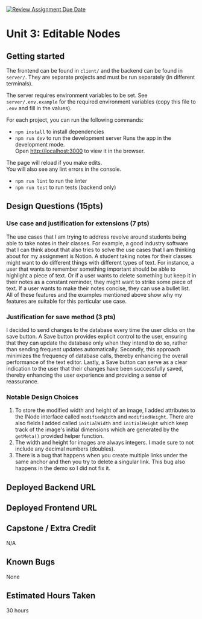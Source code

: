 [![Review Assignment Due Date](https://classroom.github.com/assets/deadline-readme-button-24ddc0f5d75046c5622901739e7c5dd533143b0c8e959d652212380cedb1ea36.svg)](https://classroom.github.com/a/G1bzI2ur)

# Unit 3: Editable Nodes

## Getting started

The frontend can be found in `client/` and the backend can be found in `server/`.
They are separate projects and must be run separately (in different terminals).

The server requires environment variables to be set. See `server/.env.example` for
the required environment variables (copy this file to `.env` and fill in the values).

For each project, you can run the following commands:

- `npm install` to install dependencies
- `npm run dev` to run the development server
  Runs the app in the development mode.\
  Open [http://localhost:3000](http://localhost:3000) to view it in the browser.

The page will reload if you make edits.\
You will also see any lint errors in the console.

- `npm run lint` to run the linter
- `npm run test` to run tests (backend only)

## Design Questions (15pts)

### Use case and justification for extensions (7 pts)

The use cases that I am trying to address revolve around students being able to take notes in their classes. For example, a good industry software that I can think about that also tries to solve the use cases that I am thinking about for my assignment is Notion. A student taking notes for their classes might want to do different things with different types of text. For instance, a user that wants to remember something important should be able to highlight a piece of text. Or if a user wants to delete something but keep it in their notes as a constant reminder, they might want to strike some piece of text. If a user wants to make their notes concise, they can use a bullet list. All of these features and the examples mentioned above show why my features are suitable for this particular use case.

### Justification for save method (3 pts)

I decided to send changes to the database every time the user clicks on the save button. A Save button provides explicit control to the user, ensuring that they can update the database only when they intend to do so, rather than sending frequent updates automatically. Secondly, this approach minimizes the frequency of database calls, thereby enhancing the overall performance of the text editor. Lastly, a Save button can serve as a clear indication to the user that their changes have been successfully saved, thereby enhancing the user experience and providing a sense of reassurance.

### Notable Design Choices

1. To store the modified width and height of an image, I added attributes to the INode interface called `modifiedWidth` and `modifiedHeight`. There are also fields I added called `initialWidth` and `initialHeight` which keep track of the image's initial dimensions which are generated by the `getMeta()` provided helper function.
2. The width and height for images are always integers. I made sure to not include any decimal numbers (doubles).
3. There is a bug that happens when you create multiple links under the same anchor and then you try to delete a singular link. This bug also happens in the demo so I did not fix it.

## Deployed Backend URL

## Deployed Frontend URL

## Capstone / Extra Credit

N/A

## Known Bugs

None

## Estimated Hours Taken

30 hours
